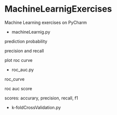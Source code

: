 # MachineLearnigExercises

Machine Learning exercises on PyCharm

- machineLearnig.py

prediction probability

precision and recall

plot roc curve

- roc_auc.py

roc_curve

roc auc score

scores: accurary, precision, recall, f1

- k-foldCrossValidation.py
